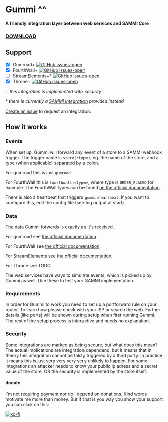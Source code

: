 # Gummi ^^
**A friendly integration layer between web services and SAMMI Core**

### [DOWNLOAD](https://github.com/Fl0GUI/gummi/releases/latest)

## Support

* [x] Gumroad+ [![GitHub issues-open](https://badgen.net/github/label-issues/Fl0GUI/gummi/gumroad/open)](https://github.com/Fl0GUI/gummi/issues?q=is%3Aopen%20label%3Agumroad) 
* [x] FourthWall+ [![GitHub issues-open](https://badgen.net/github/label-issues/Fl0GUI/gummi/fourthwall/open)](https://github.com/Fl0GUI/gummi/issues?q=is%3Aopen%20label%3Afourthwall) 
* [ ] StreamElements+* [![GitHub issues-open](https://badgen.net/github/label-issues/Fl0GUI/gummi/streamelements/open)](https://github.com/Fl0GUI/gummi/issues?q=is%3Aopen%20label%3Astreamelements) 
* [x] Throne+ [![GitHub issues-open](https://badgen.net/github/label-issues/Fl0GUI/gummi/throne/open)](https://github.com/Fl0GUI/gummi/issues?q=is%3Aopen%20label%3Athrone)

\+ *this integration is implemented with security*

\* *there is currently a [SAMMI integration](https://github.com/Fl0GUI/gummi/blob/master/streamelements/streamelements.sef) provided instead*

[Create an issue](https://github.com/Fl0GUI/gummi/issues/new?assignees=&labels=integration%2C+request&projects=&template=feature_request.md&title=Integration+request%3A+) to request an integration.

## How it works

### Events

When set up, Gummi will forward any event of a store to a SAMMI webhook trigger.
The trigger name is `store(:type)`, eg. the name of the store, and a type (when applicable) separated by a colon.

For gumroad this is just `gumroad`.

For FourthWall this is `fourthwall:<type>`, where type is `ORDER_PLACED` for example.
The FourthWall types can be found [on the official documentation](https://docs.fourthwall.dev/webhooks/webhook-event-types/).

There is also a heartbeat that triggers `gummi:heartbeat`.
If you want to configure this, edit the config file (see log output at start).

### Data

The data Gummi forwards is exactly as it's received.

For gumroad see [the official documentation](https://app.gumroad.com/ping).

For FourthWall see [the official documentation](https://docs.fourthwall.dev/webhook-event-types/).

For StreamElements see [the official documentation](https://dev.streamelements.com/docs/api-docs/5a84cc101a9c5-connecting-via-websocket-using-o-auth2#json-schema).

For Throne see TODO

The web services have ways to simulate events, which is picked up by Gummi as well.
Use these to test your SAMMI implementation.

### Requirements

In order for Gummi to work you need to set up a portforward rule on your router.
To learn how please check with your ISP or search the web.
Further details (like ports) will be shown during setup when first running Gummi.
The rest of the setup process is interactive and needs no explanation.

### Security

Some integrations are marked as being secure, but what does this mean?
The actual implications are integration dependend, but it means that in theory this integration cannot be falsly triggered by a third party.
In practice it means this is just very very very very unlikely to happen.
For some integrations an attacker needs to know your public ip adress and a secret value of the store, OR the security is implemented by the store itself.

#### donate

I'm not requiring payment nor do I depend on donations.
Kind words motivate me more than money.
But if that is you way you show your support you can click on this:

[![ko-fi](https://ko-fi.com/img/githubbutton_sm.svg)](https://ko-fi.com/N4N2XG5FJ)
